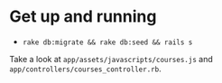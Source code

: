 # Get up and running
 * `rake db:migrate && rake db:seed && rails s`

 Take a look at `app/assets/javascripts/courses.js` and `app/controllers/courses_controller.rb`.
